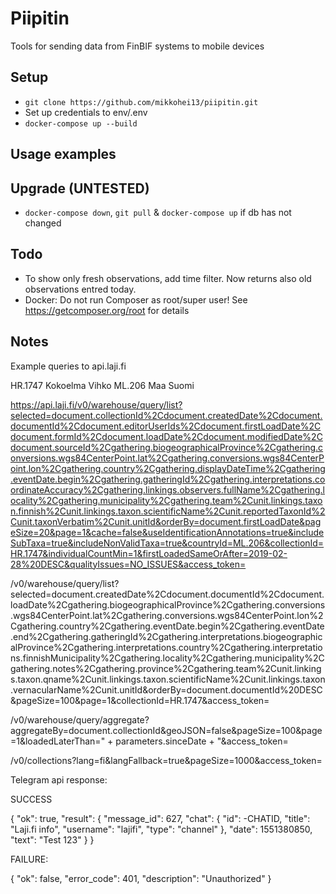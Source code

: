 # Piipitin
Tools for sending data from FinBIF systems to mobile devices

## Setup

- `git clone https://github.com/mikkohei13/piipitin.git`
- Set up credentials to env/.env
- `docker-compose up --build`

## Usage examples


## Upgrade (UNTESTED)

- `docker-compose down`, `git pull` & `docker-compose up` if db has not changed

## Todo

- To show only fresh observations, add time filter. Now returns also old observations entred today.
- Docker: Do not run Composer as root/super user! See https://getcomposer.org/root for details


## Notes

Example queries to api.laji.fi


HR.1747 Kokoelma Vihko
ML.206 Maa Suomi


https://api.laji.fi/v0/warehouse/query/list?selected=document.collectionId%2Cdocument.createdDate%2Cdocument.documentId%2Cdocument.editorUserIds%2Cdocument.firstLoadDate%2Cdocument.formId%2Cdocument.loadDate%2Cdocument.modifiedDate%2Cdocument.sourceId%2Cgathering.biogeographicalProvince%2Cgathering.conversions.wgs84CenterPoint.lat%2Cgathering.conversions.wgs84CenterPoint.lon%2Cgathering.country%2Cgathering.displayDateTime%2Cgathering.eventDate.begin%2Cgathering.gatheringId%2Cgathering.interpretations.coordinateAccuracy%2Cgathering.linkings.observers.fullName%2Cgathering.locality%2Cgathering.municipality%2Cgathering.team%2Cunit.linkings.taxon.finnish%2Cunit.linkings.taxon.scientificName%2Cunit.reportedTaxonId%2Cunit.taxonVerbatim%2Cunit.unitId&orderBy=document.firstLoadDate&pageSize=20&page=1&cache=false&useIdentificationAnnotations=true&includeSubTaxa=true&includeNonValidTaxa=true&countryId=ML.206&collectionId=HR.1747&individualCountMin=1&firstLoadedSameOrAfter=2019-02-28%20DESC&qualityIssues=NO_ISSUES&access_token=

/v0/warehouse/query/list?selected=document.createdDate%2Cdocument.documentId%2Cdocument.loadDate%2Cgathering.biogeographicalProvince%2Cgathering.conversions.wgs84CenterPoint.lat%2Cgathering.conversions.wgs84CenterPoint.lon%2Cgathering.country%2Cgathering.eventDate.begin%2Cgathering.eventDate.end%2Cgathering.gatheringId%2Cgathering.interpretations.biogeographicalProvince%2Cgathering.interpretations.country%2Cgathering.interpretations.finnishMunicipality%2Cgathering.locality%2Cgathering.municipality%2Cgathering.notes%2Cgathering.province%2Cgathering.team%2Cunit.linkings.taxon.qname%2Cunit.linkings.taxon.scientificName%2Cunit.linkings.taxon.vernacularName%2Cunit.unitId&orderBy=document.documentId%20DESC&pageSize=100&page=1&collectionId=HR.1747&access_token=



/v0/warehouse/query/aggregate?aggregateBy=document.collectionId&geoJSON=false&pageSize=100&page=1&loadedLaterThan=" + parameters.sinceDate + "&access_token=


/v0/collections?lang=fi&langFallback=true&pageSize=1000&access_token=



Telegram api response:


SUCCESS

{
  "ok": true,
  "result": {
    "message_id": 627,
    "chat": {
      "id": -CHATID,
      "title": "Laji.fi info",
      "username": "lajifi",
      "type": "channel"
    },
    "date": 1551380850,
    "text": "Test 123"
  }
}


FAILURE:

{
  "ok": false,
  "error_code": 401,
  "description": "Unauthorized"
}

